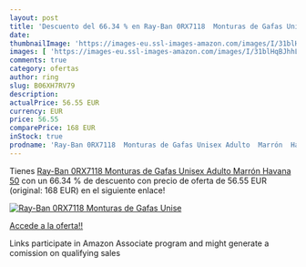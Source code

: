 ```yaml
---
layout: post
title: 'Descuento del 66.34 % en Ray-Ban 0RX7118  Monturas de Gafas Unise'
date: 
thumbnailImage: 'https://images-eu.ssl-images-amazon.com/images/I/31blHqBJhhL._SL200_.jpg'
images: [ 'https://images-eu.ssl-images-amazon.com/images/I/31blHqBJhhL._SL200_.jpg' ]
comments: true
category: ofertas
author: ring
slug: B06XH7RV79
description:
actualPrice: 56.55 EUR
currency: EUR
price: 56.55
comparePrice: 168 EUR
inStock: true
prodname: 'Ray-Ban 0RX7118  Monturas de Gafas Unisex Adulto  Marrón  Havana   50'
---
```


Tienes [Ray-Ban 0RX7118  Monturas de Gafas Unisex Adulto  Marrón  Havana   50](https://www.amazon.es/dp/B06XH7RV79/?tag=tolees-21) con un 66.34 % de descuento con precio de oferta de 56.55 EUR (original: 168 EUR) en el siguiente enlace!

[![Ray-Ban 0RX7118  Monturas de Gafas Unise](https://images-eu.ssl-images-amazon.com/images/I/31blHqBJhhL._SL200_.jpg)](https://www.amazon.es/dp/B06XH7RV79/?tag=tolees-21)

[Accede a la oferta!!](https://www.amazon.es/dp/B06XH7RV79/?tag=tolees-21)

Links participate in Amazon Associate program and might generate a comission on qualifying sales


